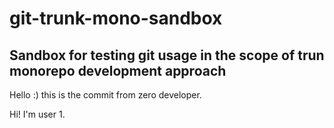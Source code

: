 # git-trunk-mono-sandbox

## Sandbox for testing git usage in the scope of trun monorepo development approach

Hello :) this is the commit from zero developer.

Hi! I'm user 1.
